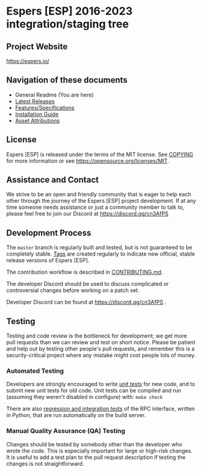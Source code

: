 Espers [ESP] 2016-2023 integration/staging tree
===============================================


Project Website
-------------------------
https://espers.io/


Navigation of these documents
--------------------------
- General Readme (You are here)
- [Latest Releases](https://github.com/CryptoCoderz/Espers/releases)
- [Features/Specifications](doc/README.md)
- [Installation Guide](INSTALL.md)
- [Asset Attributions](doc/assets-attribution.md)


License
-------
Espers [ESP] is released under the terms of the MIT license. See [COPYING](COPYING) for more
information or see https://opensource.org/licenses/MIT.

Assistance and Contact
--------------------
We strive to be an open and friendly community that is eager to help each other through 
the journey of the Espers [ESP] project development. If at any time someone needs assistance
or just a community member to talk to, please feel free to join our Discord at https://discord.gg/cn3AfPS

Development Process
-------------------
The `master` branch is regularly built and tested, but is not guaranteed to be
completely stable. [Tags](https://github.com/CryptoCoderz/Espers/tags) are created
regularly to indicate new official, stable release versions of Espers [ESP].

The contribution workflow is described in [CONTRIBUTING.md](CONTRIBUTING.md).

The developer Discord should be used to discuss complicated or controversial changes 
before working on a patch set.

Developer Discord can be found at https://discord.gg/cn3AfPS .

Testing
-------
Testing and code review is the bottleneck for development; we get more pull
requests than we can review and test on short notice. Please be patient and help out by testing
other people's pull requests, and remember this is a security-critical project where any mistake might cost people
lots of money.

### Automated Testing

Developers are strongly encouraged to write [unit tests](/doc/unit-tests.md) for new code, and to
submit new unit tests for old code. Unit tests can be compiled and run
(assuming they weren't disabled in configure) with: `make check`

There are also [regression and integration tests](/qa) of the RPC interface, written
in Python, that are run automatically on the build server.

### Manual Quality Assurance (QA) Testing

Changes should be tested by somebody other than the developer who wrote the
code. This is especially important for large or high-risk changes. It is useful
to add a test plan to the pull request description if testing the changes is
not straightforward.
